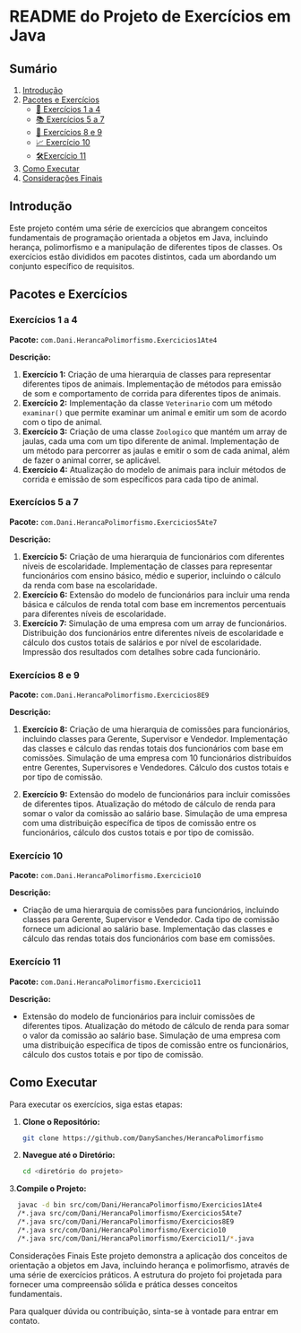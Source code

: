 # README do Projeto de Exercícios em Java

## Sumário

1. [Introdução](#introdução)
2. [Pacotes e Exercícios](#pacotes-e-exercícios)
   - [🦁 Exercícios 1 a 4](#exercícios-1-a-4)
   - [📚 Exercícios 5 a 7](#exercícios-5-a-7)
   - [💼 Exercícios 8 e 9](#exercícios-8-e-9)
   - [📈 Exercício 10](#exercício-10)
   - [🛠️Exercício 11](#exercício-11)
3. [Como Executar](#como-executar)
4. [Considerações Finais](#considerações-finais)

## Introdução

Este projeto contém uma série de exercícios que abrangem conceitos fundamentais de programação orientada a objetos em Java, incluindo herança, polimorfismo e a manipulação de diferentes tipos de classes. Os exercícios estão divididos em pacotes distintos, cada um abordando um conjunto específico de requisitos.

## Pacotes e Exercícios

### Exercícios 1 a 4

**Pacote:** `com.Dani.HerancaPolimorfismo.Exercicios1Ate4`

**Descrição:**

1. **Exercício 1:** Criação de uma hierarquia de classes para representar diferentes tipos de animais. Implementação de métodos para emissão de som e comportamento de corrida para diferentes tipos de animais.
2. **Exercício 2:** Implementação da classe `Veterinario` com um método `examinar()` que permite examinar um animal e emitir um som de acordo com o tipo de animal.
3. **Exercício 3:** Criação de uma classe `Zoologico` que mantém um array de jaulas, cada uma com um tipo diferente de animal. Implementação de um método para percorrer as jaulas e emitir o som de cada animal, além de fazer o animal correr, se aplicável.
4. **Exercício 4:** Atualização do modelo de animais para incluir métodos de corrida e emissão de som específicos para cada tipo de animal.

### Exercícios 5 a 7

**Pacote:** `com.Dani.HerancaPolimorfismo.Exercicios5Ate7`

**Descrição:**

1. **Exercício 5:** Criação de uma hierarquia de funcionários com diferentes níveis de escolaridade. Implementação de classes para representar funcionários com ensino básico, médio e superior, incluindo o cálculo da renda com base na escolaridade.
2. **Exercício 6:** Extensão do modelo de funcionários para incluir uma renda básica e cálculos de renda total com base em incrementos percentuais para diferentes níveis de escolaridade.
3. **Exercício 7:** Simulação de uma empresa com um array de funcionários. Distribuição dos funcionários entre diferentes níveis de escolaridade e cálculo dos custos totais de salários e por nível de escolaridade. Impressão dos resultados com detalhes sobre cada funcionário.

### Exercícios 8 e 9

**Pacote:** `com.Dani.HerancaPolimorfismo.Exercicios8E9`

**Descrição:**

1. **Exercício 8:** Criação de uma hierarquia de comissões para funcionários, incluindo classes para Gerente, Supervisor e Vendedor. Implementação das classes e cálculo das rendas totais dos funcionários com base em comissões. Simulação de uma empresa com 10 funcionários distribuídos entre Gerentes, Supervisores e Vendedores. Cálculo dos custos totais e por tipo de comissão.
   
2. **Exercício 9:** Extensão do modelo de funcionários para incluir comissões de diferentes tipos. Atualização do método de cálculo de renda para somar o valor da comissão ao salário base. Simulação de uma empresa com uma distribuição específica de tipos de comissão entre os funcionários, cálculo dos custos totais e por tipo de comissão.

### Exercício 10

**Pacote:** `com.Dani.HerancaPolimorfismo.Exercicio10`

**Descrição:**

- Criação de uma hierarquia de comissões para funcionários, incluindo classes para Gerente, Supervisor e Vendedor. Cada tipo de comissão fornece um adicional ao salário base. Implementação das classes e cálculo das rendas totais dos funcionários com base em comissões.

### Exercício 11

**Pacote:** `com.Dani.HerancaPolimorfismo.Exercicio11`

**Descrição:**

- Extensão do modelo de funcionários para incluir comissões de diferentes tipos. Atualização do método de cálculo de renda para somar o valor da comissão ao salário base. Simulação de uma empresa com uma distribuição específica de tipos de comissão entre os funcionários, cálculo dos custos totais e por tipo de comissão.

## Como Executar

Para executar os exercícios, siga estas etapas:

1. **Clone o Repositório:**
   ```sh
   git clone https://github.com/DanySanches/HerancaPolimorfismo
   ```
2. **Navegue até o Diretório:**
   ```sh
   cd <diretório do projeto>
   ```
3.**Compile o Projeto:**
```sh
  javac -d bin src/com/Dani/HerancaPolimorfismo/Exercicios1Ate4
  /*.java src/com/Dani/HerancaPolimorfismo/Exercicios5Ate7
  /*.java src/com/Dani/HerancaPolimorfismo/Exercicios8E9
  /*.java src/com/Dani/HerancaPolimorfismo/Exercicio10
  /*.java src/com/Dani/HerancaPolimorfismo/Exercicio11/*.java
  ```
Considerações Finais
Este projeto demonstra a aplicação dos conceitos de orientação a objetos em Java, 
incluindo herança e polimorfismo, através de uma série de exercícios práticos. 
A estrutura do projeto foi projetada para fornecer uma compreensão sólida e prática desses conceitos fundamentais.

Para qualquer dúvida ou contribuição, sinta-se à vontade para entrar em contato.

